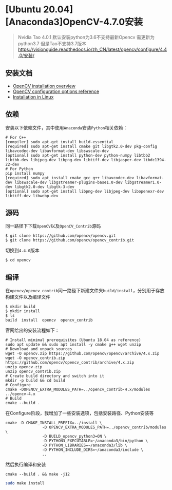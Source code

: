 # [Ubuntu 20.04][Anaconda3]OpenCV-4.7.0安装

> Nvidia Tao 4.0.1 默认安装python为3.6不支持最新Opencv 需更新为python3.7 但是Tao不支持3.7版本
> https://visionguide.readthedocs.io/zh_CN/latest/opencv/configure/4.4.0/安装/

## 安装文档

- [OpenCV installation overview](https://docs.opencv.org/4.7.0/d0/d3d/tutorial_general_install.html)
- [OpenCV configuration options reference](https://docs.opencv.org/4.7.0/db/d05/tutorial_config_reference.html)
- [Installation in Linux](https://docs.opencv.org/4.7.0/d7/d9f/tutorial_linux_install.html)

## 依赖

安装以下依赖文件，其中使用`Anaconda`安装`Python`相关依赖：

```
# For C++
[compiler] sudo apt-get install build-essential
[required] sudo apt-get install cmake git libgtk2.0-dev pkg-config libavcodec-dev libavformat-dev libswscale-dev
[optional] sudo apt-get install python-dev python-numpy libtbb2 libtbb-dev libjpeg-dev libpng-dev libtiff-dev libjasper-dev libdc1394-22-dev
# For Python
pip install numpy
[required] sudo apt install cmake gcc g++ libavcodec-dev libavformat-dev libswscale-dev libgstreamer-plugins-base1.0-dev libgstreamer1.0-dev libgtk2.0-dev libgtk-3-dev
[optional] sudo apt-get install libpng-dev libjpeg-dev libopenexr-dev libtiff-dev libwebp-dev
```

## 源码

同一路径下下载`OpenCV`以及`OpenCV_Contrib`源码

```
$ git clone https://github.com/opencv/opencv.git
$ git clone https://github.com/opencv/opencv_contrib.git
```

切换到`4.4.0`版本

```
$ cd opencv
```

## 编译

在`opencv/opencv_contrib`同一路径下新建文件夹`build/install`，分别用于存放构建文件以及编译文件

```
$ mkdir build
$ mkdir install
$ ls
build  install  opencv  opencv_contrib
```

官网给出的安装流程如下：

```shell
# Install minimal prerequisites (Ubuntu 18.04 as reference)
sudo apt update && sudo apt install -y cmake g++ wget unzip
# Download and unpack sources
wget -O opencv.zip https://github.com/opencv/opencv/archive/4.x.zip
wget -O opencv_contrib.zip https://github.com/opencv/opencv_contrib/archive/4.x.zip
unzip opencv.zip
unzip opencv_contrib.zip
# Create build directory and switch into it
mkdir -p build && cd build
# Configure
cmake -DOPENCV_EXTRA_MODULES_PATH=../opencv_contrib-4.x/modules ../opencv-4.x
# Build
cmake --build .
```

在Configure阶段，我增加了一些安装选项，包括安装路径、Python安装等

```shell
cmake -D CMAKE_INSTALL_PREFIX=../install \
                -D OPENCV_EXTRA_MODULES_PATH=../opencv_contrib/modules \
                -D BUILD_opencv_python3=ON \
                -D PYTHON3_EXECUTABLE=~/anaconda3/bin/python \
                -D PYTHON_LIBRARIES=~/anaconda3/lib \
                -D PYTHON_INCLUDE_DIRS=~/anaconda3/include \
                ..
```

然后执行编译和安装

```shell
cmake --build . && make -j12
```

```bash
sudo make install	
```

